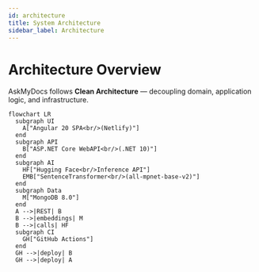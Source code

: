 ```yaml
---
id: architecture
title: System Architecture
sidebar_label: Architecture
---
```


# Architecture Overview

AskMyDocs follows **Clean Architecture** — decoupling domain, application logic, and infrastructure.

```mermaid
flowchart LR
  subgraph UI
    A["Angular 20 SPA<br/>(Netlify)"]
  end
  subgraph API
    B["ASP.NET Core WebAPI<br/>(.NET 10)"]
  end
  subgraph AI
    HF["Hugging Face<br/>Inference API"]
    EMB["SentenceTransformer<br/>(all-mpnet-base-v2)"]
  end
  subgraph Data
    M["MongoDB 8.0"]
  end
  A -->|REST| B
  B -->|embeddings| M
  B -->|calls| HF
  subgraph CI
    GH["GitHub Actions"]
  end
  GH -->|deploy| B
  GH -->|deploy| A
```
